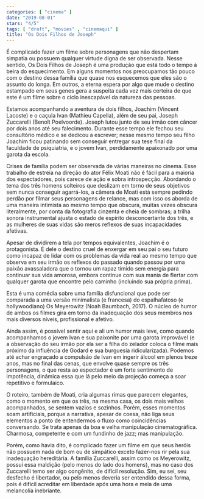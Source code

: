 ```yaml
---
categories: [ "cinema" ]
date: "2019-08-01"
stars: "4/5"
tags: [ "draft", "movies" , "cinemaqui" ]
title: "Os Dois Filhos de Joseph"
---
```

É complicado fazer um filme sobre personagens que não despertam simpatia
ou possuem qualquer virtude digna de ser observada. Nesse sentido,
Os Dois Filhos de Joseph é uma produção que está todo o tempo à
beira do esquecimento. Em alguns momentos nos preocupamos tão pouco
com o destino dessa família que quase nos esquecemos que eles são o
assunto do longa. Em outros, a eterna espera por algo que mude o destino
estampado em seus genes gera a suspeita cada vez mais certeira de que
este é um filme sobre o ciclo inescapável da natureza das pessoas.

Estamos acompanhando a aventura de dois filhos, Joachim (Vincent Lacoste)
e o caçula Ivan (Mathieu Capella), além de seu pai, Joseph Zuccarelli
(Benoît Poelvoorde). Joseph lutou junto de seu irmão com câncer
por dois anos até seu falecimento. Durante esse tempo ele fechou seu
consultório médico e se dedicou a escrever; nesse mesmo tempo seu
filho Joachim ficou patinando sem conseguir entregar sua tese final da
faculdade de psiquiatria, e o jovem Ivan, perdidamente apaixonado por
uma garota da escola.

Crises de família podem ser observada de várias maneiras no
cinema. Esse trabalho de estreia na direção do ator Félix Moati não
é fácil para a maioria dos espectadores, pois carece de ação e sobra
introspecção. Abordando o tema dos três homens solteiros que deslizam
em torno de seus objetivos sem nunca conseguir agarrá-los, a câmera
de Moati está sempre pedindo perdão por filmar seus personagens de
relance, mas com isso os aborda de uma maneira intimista ao mesmo tempo
que obscura, muitas vezes obscura literalmente, por conta da fotografia
cinzenta e cheia de sombras; a trilha sonora instrumental ajusta o estado
de espírito desconcertante dos três, e as mulheres de suas vidas são
meros reflexos de suas incapacidades afetivas.

Apesar de dividirem a tela por tempos equivalentes, Joachim é o
protagonista. É dele o destino cruel de enxergar em seu pai o seu
futuro como incapaz de lidar com os problemas da vida real ao mesmo
tempo que observa em seu irmão os reflexos do passado quando passou por
uma paixão avassaladora que o tornou um rapaz tímido sem energia para
continuar sua vida amorosa, embora continue com sua mania de flertar com
qualquer garota que encontre pelo caminho (incluindo sua própria prima).

Esta é uma comédia sobre uma família disfuncional que pode ser
comparada a uma versão minimalista (e francesa) do espalhafatoso (e
hollywoodiano) Os Meyerowitz (Noah Baumbach, 2017). O núcleo de humor
de ambos os filmes gira em torno da inadequação dos seus membros nos
mais diversos níveis, profissional e afetivo.

Ainda assim, é possível sentir aqui e ali um humor mais leve,
como quando acompanhamos o jovem Ivan e sua paixonite por uma garota
improvável (e a observação do seu irmão por ela ser a filha do
zelador coloca o filme mais próximo da influência de Godard e sua
burguesia ridicularizada). Podemos até achar engraçado a compulsão
de Ivan em ingerir álcool em plenos treze anos, mas no final das cenas,
que envolve quase sempre os três personagens, o que resta ao espectador
é um forte sentimento de impotência, dinâmica essa que lá pelo meio
da projeção começa a soar repetitivo e formulaico.

O roteiro, também de Moati, cria algumas rimas que parecem elegantes,
como o momento em que os três, na mesma casa, os dois mais velhos
acompanhados, se sentem vazios e sozinhos. Porém, esses momentos soam
artificiais, porque a narrativa, apesar de coesa, não liga seus elementos
a ponto de entendermos o fluxo como coincidências conversando. Se
trata apenas da boa e velha manipulação cinematográfica. Charmosa,
competente e com um fundinho de jazz; mas manipulação.

Porém, como havia dito, é complicado fazer um filme em que seus
heróis não possuem nada de bom ou de simpático exceto fazer-nos
rir pela sua inadequação hereditária. A família Zuccarelli,
assim como os Meyerowitz, possui essa maldição (pelo menos do lado
dos homens), mas no caso dos Zuccarelli temo ser algo congênito, de
difícil resolução. Sim, eu sei, seu desfecho é libertador, ou pelo
menos deveria ser entendido dessa forma, pois é difícil acreditar em
liberdade após uma hora e meia de uma melancolia inebriante.
